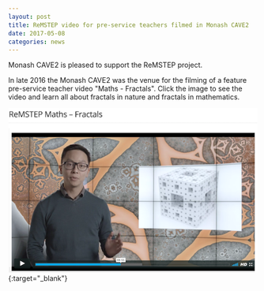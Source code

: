 ```yaml
---
layout: post
title: ReMSTEP video for pre-service teachers filmed in Monash CAVE2
date: 2017-05-08
categories: news
---
```

Monash CAVE2 is pleased to support the ReMSTEP project. 

<!--more-->
In late 2016 the Monash CAVE2 was the venue for the filming of a feature pre-service teacher video "Maths - Fractals". Click the image to see the video and learn all about fractals in nature and fractals in mathematics.


[![ReMSTEP image](/img/fractals-in.png)](http://monash.edu/mivp/index.php?option=com_content&view=article&id=71:remstep-video-for-pre-service-teachers-filmed-in-monash-cave2&catid=12&Itemid=117){:target="_blank"}